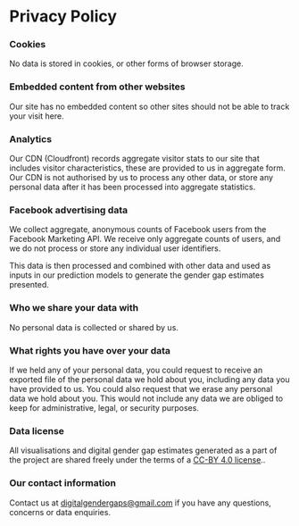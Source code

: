 # Privacy Policy

### Cookies
No data is stored in cookies, or other forms of browser storage.

### Embedded content from other websites
Our site has no embedded content so other sites should not be able to track your visit here.

### Analytics
Our CDN (Cloudfront) records aggregate visitor stats to our site that includes visitor characteristics, these are 
provided to us in aggregate form. Our CDN is not authorised by us to process any other data, or store any personal data 
after it has been processed into aggregate statistics.

### Facebook advertising data
We collect aggregate, anonymous counts of Facebook users from the Facebook Marketing API. We receive only aggregate 
counts of users, and we do not process or store any individual user identifiers.

This data is then processed and combined with other data and used as inputs in our prediction models to generate the 
gender gap estimates presented. 

### Who we share your data with
No personal data is collected or shared by us.

### What rights you have over your data
If we held any of your personal data, you could request to receive an exported file of the personal data we hold about 
you, including any data you have provided to us. You could also request that we erase any personal data we hold about 
you. This would not include any data we are obliged to keep for administrative, legal, or security purposes.

### Data license
All visualisations and digital gender gap estimates generated as a part of the project are shared freely under the terms 
of a 
<a href="https://creativecommons.org/licenses/by/4.0/" target="_blank">CC-BY 4.0 license</a>..

### Our contact information
Contact us at [digitalgendergaps@gmail.com](mailto:digitalgendergaps@gmail.com) if you have any questions, concerns or 
data enquiries.
